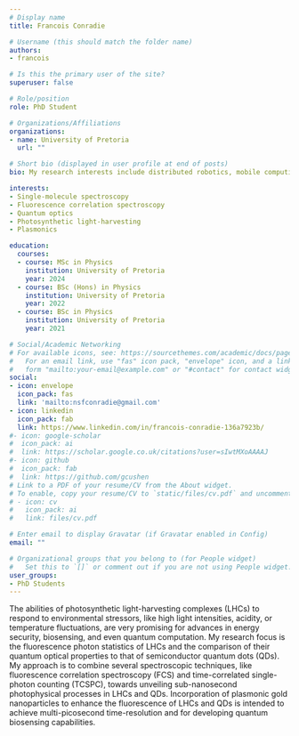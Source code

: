 ```yaml
---
# Display name
title: Francois Conradie

# Username (this should match the folder name)
authors:
- francois

# Is this the primary user of the site?
superuser: false

# Role/position
role: PhD Student

# Organizations/Affiliations
organizations:
- name: University of Pretoria
  url: ""

# Short bio (displayed in user profile at end of posts)
bio: My research interests include distributed robotics, mobile computing and programmable matter.

interests:
- Single-molecule spectroscopy
- Fluorescence correlation spectroscopy
- Quantum optics
- Photosynthetic light-harvesting
- Plasmonics

education:
  courses:
  - course: MSc in Physics
    institution: University of Pretoria
    year: 2024
  - course: BSc (Hons) in Physics
    institution: University of Pretoria
    year: 2022
  - course: BSc in Physics
    institution: University of Pretoria
    year: 2021

# Social/Academic Networking
# For available icons, see: https://sourcethemes.com/academic/docs/page-builder/#icons
#   For an email link, use "fas" icon pack, "envelope" icon, and a link in the
#   form "mailto:your-email@example.com" or "#contact" for contact widget.
social:
- icon: envelope
  icon_pack: fas
  link: 'mailto:nsfconradie@gmail.com'
- icon: linkedin
  icon_pack: fab
  link: https://www.linkedin.com/in/francois-conradie-136a7923b/
#- icon: google-scholar
#  icon_pack: ai
#  link: https://scholar.google.co.uk/citations?user=sIwtMXoAAAAJ
#- icon: github
#  icon_pack: fab
#  link: https://github.com/gcushen
# Link to a PDF of your resume/CV from the About widget.
# To enable, copy your resume/CV to `static/files/cv.pdf` and uncomment the lines below.
# - icon: cv
#   icon_pack: ai
#   link: files/cv.pdf

# Enter email to display Gravatar (if Gravatar enabled in Config)
email: ""

# Organizational groups that you belong to (for People widget)
#   Set this to `[]` or comment out if you are not using People widget.
user_groups:
- PhD Students
---
```


The abilities of photosynthetic light-harvesting complexes (LHCs) to respond to
environmental stressors, like high light intensities, acidity, or temperature
fluctuations, are very promising for advances in energy security, biosensing, and even
quantum computation. My research focus is the fluorescence photon statistics of LHCs and
the comparison of their quantum optical properties to that of semiconductor quantum dots
(QDs). My approach is to combine several spectroscopic techniques, like fluorescence
correlation spectroscopy (FCS) and time-correlated single-photon counting (TCSPC),
towards unveiling sub-nanosecond photophysical processes in LHCs and QDs. Incorporation
of plasmonic gold nanoparticles to enhance the fluorescence of LHCs and QDs is intended
to achieve multi-picosecond time-resolution and for developing quantum biosensing
capabilities.

